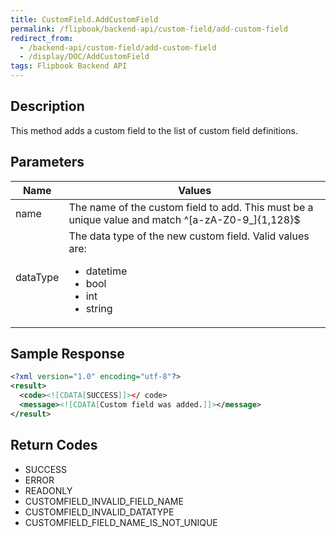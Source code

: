 ```yaml
---
title: CustomField.AddCustomField
permalink: /flipbook/backend-api/custom-field/add-custom-field
redirect_from:
  - /backend-api/custom-field/add-custom-field
  - /display/DOC/AddCustomField
tags: Flipbook Backend API
---
```


## Description
This method adds a custom field to the list of custom field definitions.

## Parameters
<table>
	<thead>
		<tr>
			<th>Name</th>
			<th>Values</th>
		</tr>
	</thead>
	<tbody>
		<tr>
			<td>name</td>
			<td>The name of the custom field to add. This must be a unique value and match ^[a-zA-Z0-9_]{1,128}$</td>
		</tr>
		<tr>
			<td>dataType</td>
			<td>The data type of the new custom field. Valid values are: <ul><li>datetime</li><li>bool</li><li>int</li><li>string</li></ul></td>
		</tr>
	</tbody>
</table>

## Sample Response

```xml
<?xml version="1.0" encoding="utf-8"?>
<result>
  <code><![CDATA[SUCCESS]]></ code>
  <message><![CDATA[Custom field was added.]]></message>
</result>
```

## Return Codes

* SUCCESS
* ERROR
* READONLY
* CUSTOMFIELD_INVALID_FIELD_NAME
* CUSTOMFIELD_INVALID_DATATYPE
* CUSTOMFIELD_FIELD_NAME_IS_NOT_UNIQUE
